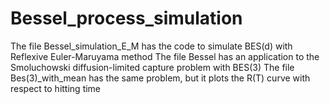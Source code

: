 # Bessel_process_simulation
The file Bessel_simulation_E_M has the code to simulate BES(d) with Reflexive Euler-Maruyama method
The file Bessel has an application to the Smoluchowski diffusion-limited capture problem with BES(3)
The file Bes(3)_with_mean has the same problem, but it plots the R(T) curve with respect to hitting time


